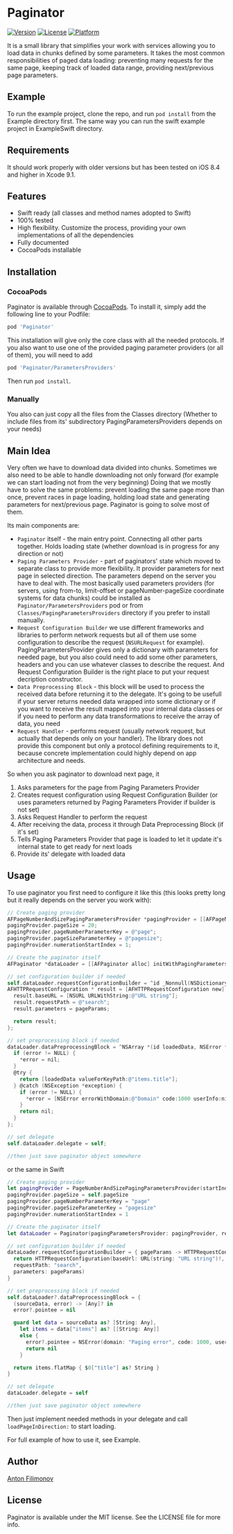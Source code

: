 # Paginator

[![Version](https://img.shields.io/cocoapods/v/Paginator.svg?style=flat)](http://cocoapods.org/pods/AFPaginator)
[![License](https://img.shields.io/cocoapods/l/Paginator.svg?style=flat)](http://cocoapods.org/pods/AFPaginator)
[![Platform](https://img.shields.io/cocoapods/p/Paginator.svg?style=flat)](http://cocoapods.org/pods/AFPaginator)

It is a small library that simplifies your work with services allowing you to load data in chunks defined by some parameters. It takes the most common responsibilities of paged data loading: preventing many requests for the same page, keeping track of loaded data range, providing next/previous page parameters.

## Example

To run the example project, clone the repo, and run `pod install` from the Example directory first. The same way you can run the swift example project in ExampleSwift directory.

## Requirements
It should work properly with older versions but has been tested on iOS 8.4 and higher in Xcode 9.1.

## Features
 * Swift ready (all classes and method names adopted to Swift)
 * 100% tested
 * High flexibility. Customize the process, providing your own implementations of all the dependencies
 * Fully documented
 * CocoaPods installable

## Installation

### CocoaPods

Paginator is available through [CocoaPods](http://cocoapods.org). To install
it, simply add the following line to your Podfile:

```ruby
pod 'Paginator'
```

This installation will give only the core class with all the needed protocols.
If you also want to use one of the provided paging parameter providers (or all of them), you will need to add

 ```ruby
 pod 'Paginator/ParametersProviders'
```

Then run `pod install`.

### Manually

You also can just copy all the files from the Classes directory (Whether to include files from its' subdirectory PagingParametersProviders depends on your needs)

## Main Idea

Very often we have to download data divided into chunks. Sometimes we also need to be able to handle downloading not only forward (for example we can start loading not from the very beginning) Doing that we mostly have to solve the same problems: prevent loading the same page more than once, prevent races in page loading, holding load state and generating parameters for next/previous page. Paginator is going to solve most of them.

Its main components are:

* `Paginator` itself - the main entry point. Connecting all other parts together. Holds loading state (whether download is in progress for any direction or not)
* `Paging Parameters Provider` - part of paginators' state which moved to separate class to provide more flexibility. It provider parameters for next page in selected direction. The parameters depend on the server you have to deal with. The most basically used parameters providers (for servers, using from-to, limit-offset or pageNumber-pageSize coordinate systems for data chunks) could be installed as `Paginator/ParametersProviders` pod or from `Classes/PagingParametersProviders` directory if you prefer to install manually.
* `Request Configuration Builder` we use different frameworks and libraries to perform network requests but all of them use some configuration to describe the request (`NSURLRequest` for example). PagingParametersProvider gives only a dictionary with parameters for needed page, but you also could need to add some other parameters, headers and you can use whatever classes to describe the request. And Request Configuration Builder is the right place to put your request decription constructor.
* `Data Preprocessing Block` - this block will be used to process the received data before returning it to the delegate. It's going to be usefull if your server returns needed data wrapped into some dictionary or if you want to receive the result mapped into your internal data classes or if you need to perform any data transformations to receive the array of data, you need
* `Request Handler` - performs request (usually network request, but actually that depends only on your handler). The library does not provide this component but only a protocol defining requirements to it, because concrete implementation could highly depend on app architecture and needs.

So when you ask paginator to download next page, it
1. Asks parameters for the page from Paging Parameters Provider
2. Creates request configuration using Request Configuration Builder (or uses parameters returned by Paging Parameters Provider if builder is not set)
3. Asks Request Handler to perform the request
4. After receiving the data, process it through Data Preprocessing Block (if it's set)
5. Tells Paging Parameters Provider that page is loaded to let it update it's internal state to get ready for next loads
6. Provide its' delegate with loaded data

## Usage

To use paginator you first need to configure it like this (this looks pretty long but it really depends on the server you work with):
```Objective-C
// Create paging provider
AFPageNumberAndSizePagingParametersProvider *pagingProvider = [[AFPageNumberAndSizePagingParametersProvider alloc] initWithStartIndex:1];
pagingProvider.pageSize = 20;
pagingProvider.pageNumberParameterKey = @"page";
pagingProvider.pageSizeParameterKey = @"pagesize";
pagingProvider.numerationStartIndex = 1;

// Create the paginator itself
AFPaginator *dataLoader = [[AFPaginator alloc] initWithPagingParametersProvider:pagingProvider requestHandler:/*your custom handler*/];

// set configuration builder if needed
self.dataLoader.requestConfigurationBuilder = ^id _Nonnull(NSDictionary<NSString *,id> *pageParams) {
AFHTTPRequestConfiguration * result = [AFHTTPRequestConfiguration new];
  result.baseURL = [NSURL URLWithString:@"URL string"];
  result.requestPath = @"search";
  result.parameters = pageParams;

  return result;
};

// set preprocessing block if needed
dataLoader.dataPreprocessingBlock = ^NSArray *(id loadedData, NSError **error) {
  if (error != NULL) {
    *error = nil;
  }
  @try {
    return [loadedData valueForKeyPath:@"items.title"];
  } @catch (NSException *exception) {
    if (error != NULL) {
      *error = [NSError errorWithDomain:@"Domain" code:1000 userInfo:nil];
    }
    return nil;
  }
};

// set delegate
self.dataLoader.delegate = self;

//then just save paginator object somewhere
```

or the same in Swift
```Swift
// Create paging provider
let pagingProvider = PageNumberAndSizePagingParametersProvider(startIndex: 1)!
pagingProvider.pageSize = self.pageSize
pagingProvider.pageNumberParameterKey = "page"
pagingProvider.pageSizeParameterKey = "pagesize"
pagingProvider.numerationStartIndex = 1

// Create the paginator itself
let dataLoader = Paginator(pagingParametersProvider: pagingProvider, requestHandler: /*your custom handler*/)

// set configuration builder if needed
dataLoader.requestConfigurationBuilder = { pageParams -> HTTPRequestConfiguration in
  return HTTPRequestConfiguration(baseUrl: URL(string: "URL string")!,
  requestPath: "search",
  parameters: pageParams)
}

// set preprocessing block if needed
self.dataLoader?.dataPreprocessingBlock = {
  (sourceData, error) -> [Any]? in
  error?.pointee = nil

  guard let data = sourceData as? [String: Any],
    let items = data["items"] as? [[String: Any]]
    else {
      error?.pointee = NSError(domain: "Paging error", code: 1000, userInfo: nil)
      return nil
    }

  return items.flatMap { $0["title"] as? String }
}

// set delegate
dataLoader.delegate = self

//then just save paginator object somewhere
```

Then just implement needed methods in your delegate and call `loadPageInDirection:` to start loading.

For full example of how to use it, see Example.

## Author

[Anton Filimonov](https://github.com/anton-filimonov)

## License

Paginator is available under the MIT license. See the LICENSE file for more info.
